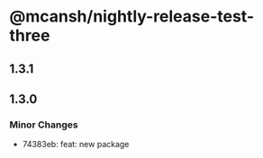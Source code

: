 # @mcansh/nightly-release-test-three

## 1.3.1

## 1.3.0

### Minor Changes

- 74383eb: feat: new package
